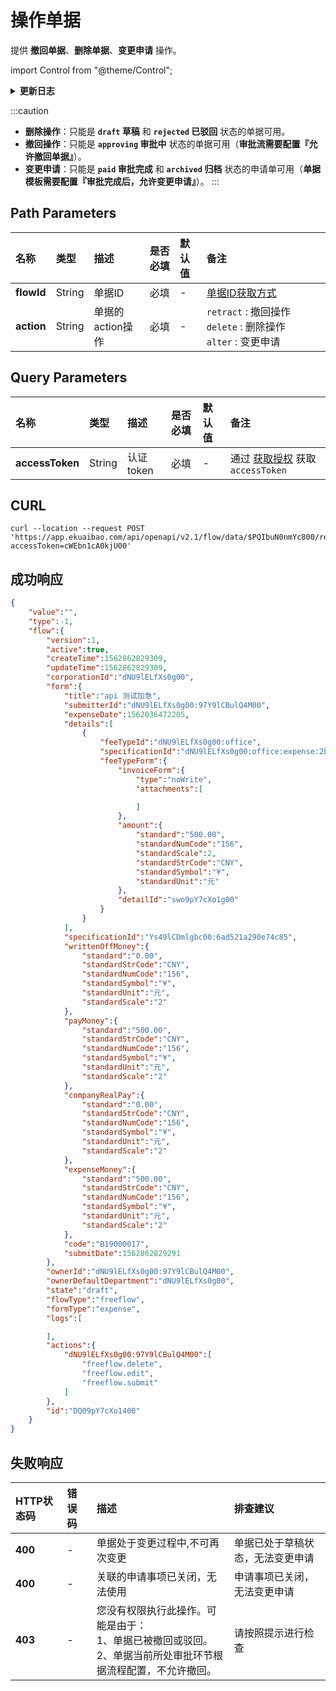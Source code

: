 # 操作单据
提供 **撤回单据**、**删除单据**、**变更申请** 操作。

import Control from "@theme/Control";

<Control
method="POST"
url="/api/openapi/v2.1/flow/data/$`flowId`/`action`"
/>

<details>
  <summary><b>更新日志</b></summary>
  <div>

  [**1.21.0**](/docs/open-api/notice/update-log#1210) -> 🚀 接口升级 `v2.1` 版本，新增了支持申请单 **变更申请** 操作。<br/>
  </div>
</details>

:::caution
- **删除操作**：只能是 **`draft` 草稿** 和 **`rejected` 已驳回** 状态的单据可用。
- **撤回操作**：只能是 **`approving` 审批中** 状态的单据可用（**审批流需要配置『允许撤回单据』**）。
- **变更申请**：只能是 **`paid` 审批完成** 和 **`archived` 归档** 状态的申请单可用（**单据模板需要配置『审批完成后，允许变更申请』**）。
:::

## Path Parameters

| 名称 | 类型 | 描述 | 是否必填 | 默认值 | 备注                                                            |
| :--- | :--- | :--- | :--- |:--- |:--------------------------------------------------------------|
| **flowId** | String  | 单据ID          | 必填 | - | [单据ID获取方式](/docs/open-api/flows/question-answer#问题一)          |
| **action** | String  | 单据的action操作 | 必填 | - | `retract` : 撤回操作 &emsp; `delete` : 删除操作 &emsp; `alter` : 变更申请 |

## Query Parameters

| 名称 | 类型 | 描述 | 是否必填 | 默认值 | 备注 |
| :--- | :--- | :--- | :--- |:--- | :--- |
| **accessToken** | String | 认证token | 必填 | - | 通过 [获取授权](/docs/open-api/getting-started/auth) 获取 `accessToken` |

## CURL
```shell
curl --location --request POST 'https://app.ekuaibao.com/api/openapi/v2.1/flow/data/$PQIbuN0nmYc800/retract?accessToken=cWEbn1cA0kjU00'
```

## 成功响应
```json
{
    "value":"",
    "type":-1,
    "flow":{
        "version":1,
        "active":true,
        "createTime":1562862829309,
        "updateTime":1562862829309,
        "corporationId":"dNU9lELfXs0g00",
        "form":{
            "title":"api 测试加急",
            "submitterId":"dNU9lELfXs0g00:97Y9lCBulQ4M00",
            "expenseDate":1562036472205,
            "details":[
                {
                    "feeTypeId":"dNU9lELfXs0g00:office",
                    "specificationId":"dNU9lELfXs0g00:office:expense:2b43fb500eedb",
                    "feeTypeForm":{
                        "invoiceForm":{
                            "type":"noWrite",
                            "attachments":[

                            ]
                        },
                        "amount":{
                            "standard":"500.00",
                            "standardNumCode":"156",
                            "standardScale":2,
                            "standardStrCode":"CNY",
                            "standardSymbol":"¥",
                            "standardUnit":"元"
                        },
                        "detailId":"swo9pY7cXo1g00"
                    }
                }
            ],
            "specificationId":"Ys49lCDmlgbc00:6ad521a290e74c85",
            "writtenOffMoney":{
                "standard":"0.00",
                "standardStrCode":"CNY",
                "standardNumCode":"156",
                "standardSymbol":"¥",
                "standardUnit":"元",
                "standardScale":"2"
            },
            "payMoney":{
                "standard":"500.00",
                "standardStrCode":"CNY",
                "standardNumCode":"156",
                "standardSymbol":"¥",
                "standardUnit":"元",
                "standardScale":"2"
            },
            "companyRealPay":{
                "standard":"0.00",
                "standardStrCode":"CNY",
                "standardNumCode":"156",
                "standardSymbol":"¥",
                "standardUnit":"元",
                "standardScale":"2"
            },
            "expenseMoney":{
                "standard":"500.00",
                "standardStrCode":"CNY",
                "standardNumCode":"156",
                "standardSymbol":"¥",
                "standardUnit":"元",
                "standardScale":"2"
            },
            "code":"B19000017",
            "submitDate":1562862829291
        },
        "ownerId":"dNU9lELfXs0g00:97Y9lCBulQ4M00",
        "ownerDefaultDepartment":"dNU9lELfXs0g00",
        "state":"draft",
        "flowType":"freeflow",
        "formType":"expense",
        "logs":[

        ],
        "actions":{
            "dNU9lELfXs0g00:97Y9lCBulQ4M00":[
                "freeflow.delete",
                "freeflow.edit",
                "freeflow.submit"
            ]
        },
        "id":"DQ09pY7cXo1400"
    }
}
```

## 失败响应

| HTTP状态码 | 错误码 | 描述 | 排查建议           |
|:--------| :--- | :--- |:---------------|
| **400** | - | 单据处于变更过程中,不可再次变更 | 单据已处于草稿状态，无法变更申请   | 
| **400** | - | 关联的申请事项已关闭，无法使用 | 申请事项已关闭，无法变更申请 | 
| **403** | - | 您没有权限执行此操作。可能是由于：<br/>1、单据已被撤回或驳回。<br/>2、单据当前所处审批环节根据流程配置，不允许撤回。 | 请按照提示进行检查      | 
